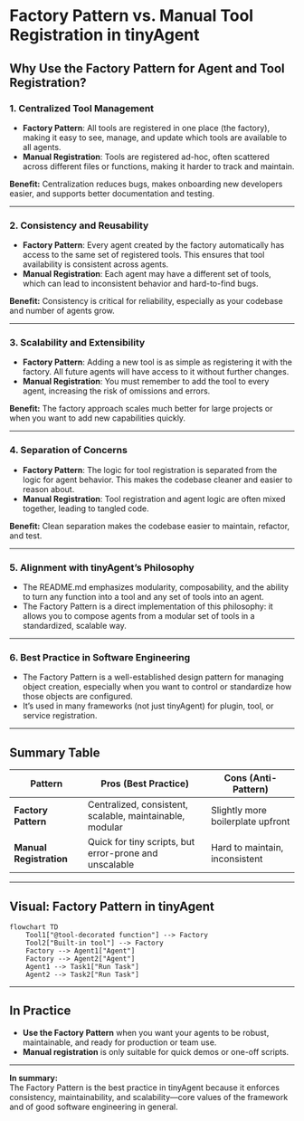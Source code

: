 # Factory Pattern vs. Manual Tool Registration in tinyAgent

## Why Use the Factory Pattern for Agent and Tool Registration?

### 1. Centralized Tool Management

- **Factory Pattern**: All tools are registered in one place (the factory), making it easy to see, manage, and update which tools are available to all agents.
- **Manual Registration**: Tools are registered ad-hoc, often scattered across different files or functions, making it harder to track and maintain.

**Benefit:** Centralization reduces bugs, makes onboarding new developers easier, and supports better documentation and testing.

---

### 2. Consistency and Reusability

- **Factory Pattern**: Every agent created by the factory automatically has access to the same set of registered tools. This ensures that tool availability is consistent across agents.
- **Manual Registration**: Each agent may have a different set of tools, which can lead to inconsistent behavior and hard-to-find bugs.

**Benefit:** Consistency is critical for reliability, especially as your codebase and number of agents grow.

---

### 3. Scalability and Extensibility

- **Factory Pattern**: Adding a new tool is as simple as registering it with the factory. All future agents will have access to it without further changes.
- **Manual Registration**: You must remember to add the tool to every agent, increasing the risk of omissions and errors.

**Benefit:** The factory approach scales much better for large projects or when you want to add new capabilities quickly.

---

### 4. Separation of Concerns

- **Factory Pattern**: The logic for tool registration is separated from the logic for agent behavior. This makes the codebase cleaner and easier to reason about.
- **Manual Registration**: Tool registration and agent logic are often mixed together, leading to tangled code.

**Benefit:** Clean separation makes the codebase easier to maintain, refactor, and test.

---

### 5. Alignment with tinyAgent’s Philosophy

- The README.md emphasizes modularity, composability, and the ability to turn any function into a tool and any set of tools into an agent.
- The Factory Pattern is a direct implementation of this philosophy: it allows you to compose agents from a modular set of tools in a standardized, scalable way.

---

### 6. Best Practice in Software Engineering

- The Factory Pattern is a well-established design pattern for managing object creation, especially when you want to control or standardize how those objects are configured.
- It’s used in many frameworks (not just tinyAgent) for plugin, tool, or service registration.

---

## Summary Table

| Pattern                 | Pros (Best Practice)                                     | Cons (Anti-Pattern)               |
| ----------------------- | -------------------------------------------------------- | --------------------------------- |
| **Factory Pattern**     | Centralized, consistent, scalable, maintainable, modular | Slightly more boilerplate upfront |
| **Manual Registration** | Quick for tiny scripts, but error-prone and unscalable   | Hard to maintain, inconsistent    |

---

## Visual: Factory Pattern in tinyAgent

```mermaid
flowchart TD
    Tool1["@tool-decorated function"] --> Factory
    Tool2["Built-in tool"] --> Factory
    Factory --> Agent1["Agent"]
    Factory --> Agent2["Agent"]
    Agent1 --> Task1["Run Task"]
    Agent2 --> Task2["Run Task"]
```

---

## In Practice

- **Use the Factory Pattern** when you want your agents to be robust, maintainable, and ready for production or team use.
- **Manual registration** is only suitable for quick demos or one-off scripts.

---

**In summary:**  
The Factory Pattern is the best practice in tinyAgent because it enforces consistency, maintainability, and scalability—core values of the framework and of good software engineering in general.
